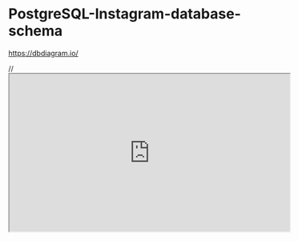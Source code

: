 # PostgreSQL-Instagram-database-schema

https://dbdiagram.io/

//<iframe width="560" height="315" src='https://dbdiagram.io/embed/61c3a6f63205b45b73c98aa5'> </iframe>
